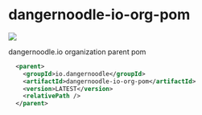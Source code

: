 # dangernoodle-io-org-pom

<img src="https://img.shields.io/maven-central/v/io.dangernoodle/dangernoodle-io-org-pom.svg">

dangernoodle.io organization parent pom

```xml
  <parent>
    <groupId>io.dangernoodle</groupId>
    <artifactId>dangernoodle-io-org-pom</artifactId>
    <version>LATEST</version>
    <relativePath />
  </parent>
```

